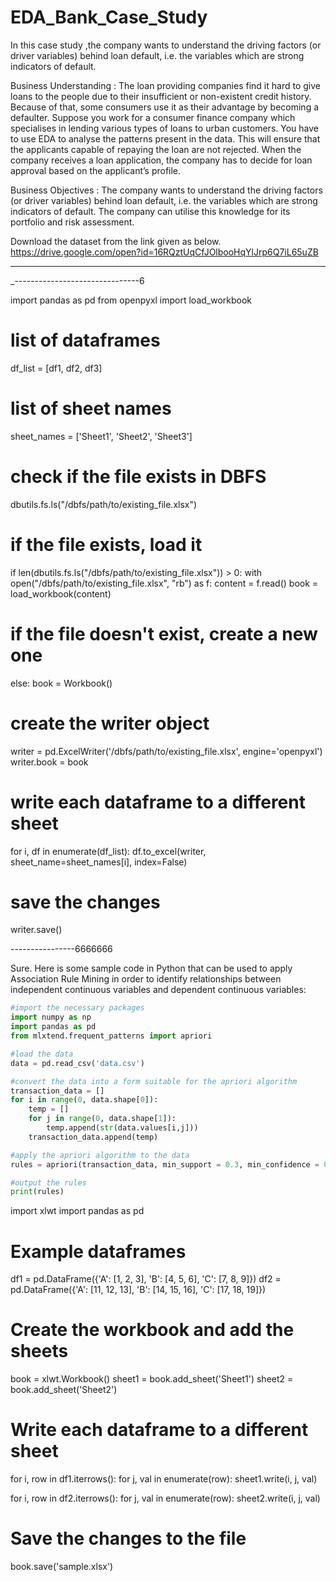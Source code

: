 # EDA_Bank_Case_Study
In this case study ,the company wants to understand the driving factors (or driver variables) behind loan default, i.e. the variables which are strong indicators of default.

Business Understanding : 
The loan providing companies find it hard to give loans to the people due to their insufficient or non-existent credit history. Because of that, some consumers use it as their advantage by becoming a defaulter. Suppose you work for a consumer finance company which specialises in lending various types of loans to urban customers. You have to use EDA to analyse the patterns present in the data. This will ensure that the applicants capable of repaying the loan are not rejected.
When the company receives a loan application, the company has to decide for loan approval based on the applicant’s profile.

Business Objectives :
The company wants to understand the driving factors (or driver variables) behind loan default, i.e. the variables which are strong indicators of default. The company can utilise this knowledge for its portfolio and risk assessment.

Download the dataset from the link given as below. 
https://drive.google.com/open?id=16RQztUqCfJOlbooHqYlJrp6Q7iL65uZB

_________






_-------------------------------6

import pandas as pd
from openpyxl import load_workbook

# list of dataframes
df_list = [df1, df2, df3]

# list of sheet names
sheet_names = ['Sheet1', 'Sheet2', 'Sheet3']

# check if the file exists in DBFS
dbutils.fs.ls("/dbfs/path/to/existing_file.xlsx")

# if the file exists, load it
if len(dbutils.fs.ls("/dbfs/path/to/existing_file.xlsx")) > 0:
    with open("/dbfs/path/to/existing_file.xlsx", "rb") as f:
        content = f.read()
        book = load_workbook(content)

# if the file doesn't exist, create a new one
else:
    book = Workbook()

# create the writer object
writer = pd.ExcelWriter('/dbfs/path/to/existing_file.xlsx', engine='openpyxl')
writer.book = book

# write each dataframe to a different sheet
for i, df in enumerate(df_list):
    df.to_excel(writer, sheet_name=sheet_names[i], index=False)

# save the changes
writer.save()




----------------6666666

Sure. Here is some sample code in Python that can be used to apply Association Rule Mining in order to identify relationships between independent continuous variables and dependent continuous variables:

```Python
#import the necessary packages
import numpy as np
import pandas as pd
from mlxtend.frequent_patterns import apriori

#load the data
data = pd.read_csv('data.csv')

#convert the data into a form suitable for the apriori algorithm
transaction_data = []
for i in range(0, data.shape[0]):
    temp = []
    for j in range(0, data.shape[1]):
        temp.append(str(data.values[i,j]))
    transaction_data.append(temp)

#apply the apriori algorithm to the data
rules = apriori(transaction_data, min_support = 0.3, min_confidence = 0.8, min_lift = 3, min_length = 2)

#output the rules
print(rules)

```



import xlwt
import pandas as pd

# Example dataframes
df1 = pd.DataFrame({'A': [1, 2, 3], 'B': [4, 5, 6], 'C': [7, 8, 9]})
df2 = pd.DataFrame({'A': [11, 12, 13], 'B': [14, 15, 16], 'C': [17, 18, 19]})

# Create the workbook and add the sheets
book = xlwt.Workbook()
sheet1 = book.add_sheet('Sheet1')
sheet2 = book.add_sheet('Sheet2')

# Write each dataframe to a different sheet
for i, row in df1.iterrows():
    for j, val in enumerate(row):
        sheet1.write(i, j, val)

for i, row in df2.iterrows():
    for j, val in enumerate(row):
        sheet2.write(i, j, val)

# Save the changes to the file
book.save('sample.xlsx')

